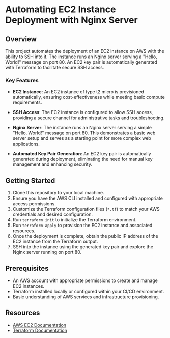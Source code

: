 # Automating EC2 Instance Deployment with Nginx Server

## Overview

This project automates the deployment of an EC2 instance on AWS with the ability to SSH into it. The instance runs an Nginx server serving a "Hello, World!" message on port 80. An EC2 key pair is automatically generated with Terraform to facilitate secure SSH access.

### Key Features

- **EC2 Instance**: An EC2 instance of type t2.micro is provisioned automatically, ensuring cost-effectiveness while meeting basic compute requirements.

- **SSH Access**: The EC2 instance is configured to allow SSH access, providing a secure channel for administrative tasks and troubleshooting.

- **Nginx Server**: The instance runs an Nginx server serving a simple "Hello, World!" message on port 80. This demonstrates a basic web server setup and serves as a starting point for more complex web applications.

- **Automated Key Pair Generation**: An EC2 key pair is automatically generated during deployment, eliminating the need for manual key management and enhancing security.

## Getting Started

1. Clone this repository to your local machine.
2. Ensure you have the AWS CLI installed and configured with appropriate access permissions.
3. Customize the Terraform configuration files (`*.tf`) to match your AWS credentials and desired configuration.
4. Run `terraform init` to initialize the Terraform environment.
5. Run `terraform apply` to provision the EC2 instance and associated resources.
6. Once the deployment is complete, obtain the public IP address of the EC2 instance from the Terraform output.
7. SSH into the instance using the generated key pair and explore the Nginx server running on port 80.

## Prerequisites

- An AWS account with appropriate permissions to create and manage EC2 instances.
- Terraform installed locally or configured within your CI/CD environment.
- Basic understanding of AWS services and infrastructure provisioning.

## Resources

- [AWS EC2 Documentation](https://docs.aws.amazon.com/ec2/)
- [Terraform Documentation](https://learn.hashicorp.com/tutorials/terraform/aws-build)

